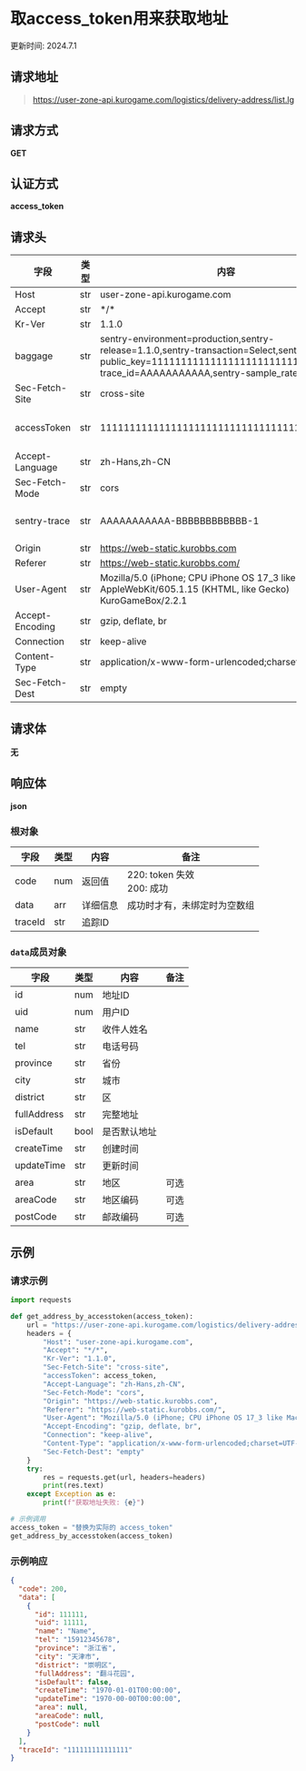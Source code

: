 # 取access_token用来获取地址

更新时间: 2024.7.1

## 请求地址

> https://user-zone-api.kurogame.com/logistics/delivery-address/list.lg

## 请求方式
**GET**

## 认证方式
**access_token**

## 请求头

| 字段             | 类型 | 内容                                                                                                      | 备注                        |
|------------------|------|-----------------------------------------------------------------------------------------------------------|-----------------------------|
| Host             | str  | user-zone-api.kurogame.com                                                                                |                             |
| Accept           | str  | \*/\*                                                                                                     |                             |
| Kr-Ver           | str  | 1.1.0                                                                                                     |                             |
| baggage          | str  | sentry-environment=production,sentry-release=1.1.0,sentry-transaction=Select,sentry-public_key=1111111111111111111111111111,sentry-trace_id=AAAAAAAAAAA,sentry-sample_rate=0.5 |可不填 |
| Sec-Fetch-Site   | str  | cross-site                                                                                                |                             |
| accessToken      | str  | 1111111111111111111111111111111111111                                                                     | 需替换为实际的 access_token |
| Accept-Language  | str  | zh-Hans,zh-CN                                                                                             |  可不填                           |
| Sec-Fetch-Mode   | str  | cors                                                                                                      |                             |
| sentry-trace     | str  | AAAAAAAAAAA-BBBBBBBBBBBB-1                                                      |  前半段同sentry-trace_id                           |
| Origin           | str  | https://web-static.kurobbs.com                                                                            |                             |
| Referer          | str  | https://web-static.kurobbs.com/                                                                           |                             |
| User-Agent       | str  | Mozilla/5.0 (iPhone; CPU iPhone OS 17_3 like Mac OS X) AppleWebKit/605.1.15 (KHTML, like Gecko)  KuroGameBox/2.2.1 | |
| Accept-Encoding  | str  | gzip, deflate, br                                                                                         |                             |
| Connection       | str  | keep-alive                                                                                                |                             |
| Content-Type     | str  | application/x-www-form-urlencoded;charset=UTF-8                                                           |                             |
| Sec-Fetch-Dest   | str  | empty                                                                                                     |                             |

## 请求体

**无**

## 响应体

**json**

### 根对象

| 字段    | 类型 | 内容     | 备注                                      |
|---------|------|----------|-------------------------------------------|
| code    | num  | 返回值   | 220: token 失效<br>200: 成功               |
| data    | arr  | 详细信息 | 成功时才有，未绑定时为空数组               |
| traceId | str  | 追踪ID   |                                           |

### `data`成员对象

| 字段        | 类型 | 内容       | 备注       |
|-------------|------|------------|------------|
| id          | num  | 地址ID     |            |
| uid         | num  | 用户ID     |            |
| name        | str  | 收件人姓名 |            |
| tel         | str  | 电话号码   |            |
| province    | str  | 省份       |            |
| city        | str  | 城市       |            |
| district    | str  | 区         |            |
| fullAddress | str  | 完整地址   |            |
| isDefault   | bool | 是否默认地址 |            |
| createTime  | str  | 创建时间   |            |
| updateTime  | str  | 更新时间   |            |
| area        | str  | 地区       | 可选       |
| areaCode    | str  | 地区编码   | 可选       |
| postCode    | str  | 邮政编码   | 可选       |

## 示例

### 请求示例

```python
import requests

def get_address_by_accesstoken(access_token):
    url = "https://user-zone-api.kurogame.com/logistics/delivery-address/list.lg"
    headers = {
        "Host": "user-zone-api.kurogame.com",
        "Accept": "*/*",
        "Kr-Ver": "1.1.0",
        "Sec-Fetch-Site": "cross-site",
        "accessToken": access_token,
        "Accept-Language": "zh-Hans,zh-CN",
        "Sec-Fetch-Mode": "cors",
        "Origin": "https://web-static.kurobbs.com",
        "Referer": "https://web-static.kurobbs.com/",
        "User-Agent": "Mozilla/5.0 (iPhone; CPU iPhone OS 17_3 like Mac OS X) AppleWebKit/605.1.15 (KHTML, like Gecko) KuroGameBox/2.2.1",
        "Accept-Encoding": "gzip, deflate, br",
        "Connection": "keep-alive",
        "Content-Type": "application/x-www-form-urlencoded;charset=UTF-8",
        "Sec-Fetch-Dest": "empty"
    }
    try:
        res = requests.get(url, headers=headers)
        print(res.text)
    except Exception as e:
        print(f"获取地址失败: {e}")

# 示例调用
access_token = "替换为实际的 access_token"
get_address_by_accesstoken(access_token)
```

### 示例响应

```json
{
  "code": 200,
  "data": [
    {
      "id": 111111,
      "uid": 11111,
      "name": "Name",
      "tel": "15912345678",
      "province": "浙江省",
      "city": "天津市",
      "district": "崇明区",
      "fullAddress": "翻斗花园",
      "isDefault": false,
      "createTime": "1970-01-01T00:00:00",
      "updateTime": "1970-00-00T00:00:00",
      "area": null,
      "areaCode": null,
      "postCode": null
    }
  ],
  "traceId": "111111111111111"
}
```